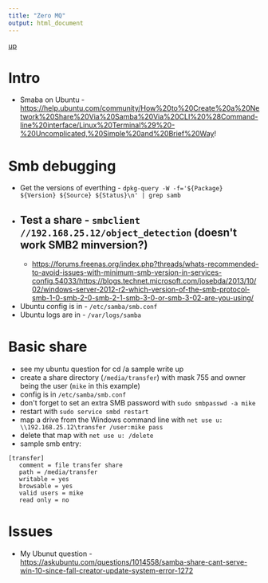 ```yaml
---
title: "Zero MQ"
output: html_document
---
```

[up](https://mikewise2718.github.io/markdowndocs/)

# Intro
* Smaba on Ubuntu - https://help.ubuntu.com/community/How%20to%20Create%20a%20Network%20Share%20Via%20Samba%20Via%20CLI%20%28Command-line%20interface/Linux%20Terminal%29%20-%20Uncomplicated,%20Simple%20and%20Brief%20Way!

# Smb debugging
* Get the versions of everthing - `dpkg-query -W -f='${Package} ${Version} ${Source} ${Status}\n' | grep samb`
* Test a share - `smbclient //192.168.25.12/object_detection` (doesn't work SMB2 minversion?)
    - 
    - https://forums.freenas.org/index.php?threads/whats-recommended-to-avoid-issues-with-minimum-smb-version-in-services-config.54033/https://blogs.technet.microsoft.com/josebda/2013/10/02/windows-server-2012-r2-which-version-of-the-smb-protocol-smb-1-0-smb-2-0-smb-2-1-smb-3-0-or-smb-3-02-are-you-using/
* Ubuntu config is in - `/etc/samba/smb.conf` 
* Ubuntu logs are in - `/var/logs/samba` 

# Basic share
* see my ubuntu question for cd /a sample write up
* create a share directory (`/media/transfer`) with mask 755 and owner being the user (`mike` in this example)
* config is in `/etc/samba/smb.conf`
* don't forget to set an extra SMB password with `sudo smbpasswd -a mike`
* restart with `sudo service smbd restart`
* map a drive from the Windows command line with `net use u: \\192.168.25.12\transfer /user:mike pass`
* delete that map with `net use u: /delete`
* sample smb entry:
```
[transfer]
   comment = file transfer share
   path = /media/transfer
   writable = yes
   browsable = yes
   valid users = mike
   read only = no
```

# Issues
* My Ubunut question - https://askubuntu.com/questions/1014558/samba-share-cant-serve-win-10-since-fall-creator-update-system-error-1272


